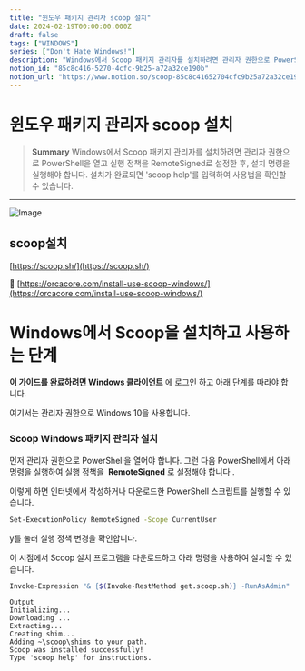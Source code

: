 ```yaml
---
title: "윈도우 패키지 관리자 scoop 설치"
date: 2024-02-19T00:00:00.000Z
draft: false
tags: ["WINDOWS"]
series: ["Don't Hate Windows!"]
description: "Windows에서 Scoop 패키지 관리자를 설치하려면 관리자 권한으로 PowerShell을 열고 실행 정책을 RemoteSigned로 설정한 후, 설치 명령을 실행해야 합니다. 설치가 완료되면 'scoop help'를 입력하여 사용법을 확인할 수 있습니다."
notion_id: "85c8c416-5270-4cfc-9b25-a72a32ce190b"
notion_url: "https://www.notion.so/scoop-85c8c41652704cfc9b25a72a32ce190b"
---
```


# 윈도우 패키지 관리자 scoop 설치

> **Summary**
> Windows에서 Scoop 패키지 관리자를 설치하려면 관리자 권한으로 PowerShell을 열고 실행 정책을 RemoteSigned로 설정한 후, 설치 명령을 실행해야 합니다. 설치가 완료되면 'scoop help'를 입력하여 사용법을 확인할 수 있습니다.

---

![Image](https://prod-files-secure.s3.us-west-2.amazonaws.com/09ccd4d5-876c-4bba-bbdf-cc77a0a11257/7a80df29-7365-4967-83a0-257b8d07c628/Untitled.png?X-Amz-Algorithm=AWS4-HMAC-SHA256&X-Amz-Content-Sha256=UNSIGNED-PAYLOAD&X-Amz-Credential=ASIAZI2LB466W56RWDGG%2F20250724%2Fus-west-2%2Fs3%2Faws4_request&X-Amz-Date=20250724T083630Z&X-Amz-Expires=3600&X-Amz-Security-Token=IQoJb3JpZ2luX2VjEAAaCXVzLXdlc3QtMiJGMEQCIFu1JTKYMbREGFwT5z%2FmnuyPbwPhty%2BRED7J86ZEwtjbAiBLmRI0v041KLgh33ikm9%2BrXlF%2BS9sVOp5qjlGGs4giRCr%2FAwgpEAAaDDYzNzQyMzE4MzgwNSIMwNlui2JEdG2aHO4WKtwDME04zsqbhTFBNwJx3O6racmqezOaMhCLYi%2BlZ7Xrt3rPTtCYZ35P4p3aqCDV7c9595jtBf%2B8RElCjOwOw2S5QpnwdmfEd1FLCpizJVAe75HwFlHHwOQC98VcZVP7j5ltDx6UlqvO5XQw977W74LraI0wYqxXRl5Y%2FnPkAsIjLZnipQOZiaaDP2l1YS%2B426m0li23fX9dpKsh84Wn7F7%2BOVxYR6wk5tvxQkQNHhawamTyGKDFB2bc7bXJJlQzwlJzs%2BEOkFaeAb%2BRJmIAtqrztI28bk4Y9KvAUXUVwg7ZKpmcUzkwpSPtaL%2FRQ4irVE1rd2KG9zvTv2wIj9q3Prsa4JkDqb1fRIQ%2FRX3CIGIsnyr2VZ0FA21I71zn6ZyAcr6Diy7FPtcGknWE89lHsXdDMk6PFa1pa61RLsuuk3ys6yn7BsvMWc9gJOjDyW7lUNw28qTedjFBVNGAoKIaSjpgJ6FoTITgnTfxhQAdomEBrTErbkmRoBjoufuEQTTRjatiqp3WE%2B3BtGNdmM64aWcHl72gUpsDXVwhvouur54jMBgXtkDMRPlXlUXf2ohsgVxuc8%2BFar6e9uv9DrODZjeQtGbfzm%2BjqB6fpcjD%2BI0IsgmHVWRWUg2MjGvLDYsw2s6HxAY6pgFl2CBzSTOq0OWjwr3odOtNSfuHnI9Do9BSJyffTb0nJy6ymdNYFVi0R5sWwNAeHcyrxKMMhm9k5940MM9H5YNYFnPahqB%2BKiFGc7oFM%2B6dRfH8kSc7tzkdB33uYCrt1lmJj4UCD6LpKzBTG1Iebu8HeKlWZBkNHNckzKFsdAQ0HE5mkCUqIgcKTCKRD7jj1k1DGgVr4cQxm8pUIOXGEGbzE8ScQjez&X-Amz-Signature=069c1b4921f2156b268e78b810b0a4be7bbbe64c63ce611779ccbd913b092196&X-Amz-SignedHeaders=host&x-amz-checksum-mode=ENABLED&x-id=GetObject)

## scoop설치

[https://scoop.sh/](https://scoop.sh/)

🔗 [https://orcacore.com/install-use-scoop-windows/](https://orcacore.com/install-use-scoop-windows/)

# **Windows에서 Scoop을 설치하고 사용하는 단계**

[**이 가이드를 완료하려면 Windows 클라이언트**](https://orcacore.com/tag/windows-cl/) 에 로그인 하고 아래 단계를 따라야 합니다.

여기서는 관리자 권한으로 Windows 10을 사용합니다.

### **Scoop Windows 패키지 관리자 설치**

먼저 관리자 권한으로 PowerShell을 열어야 합니다. 그런 다음 PowerShell에서 아래 명령을 실행하여 실행 정책을  **RemoteSigned** 로 설정해야 합니다 .

이렇게 하면 인터넷에서 작성하거나 다운로드한 PowerShell 스크립트를 실행할 수 있습니다.

```bash
Set-ExecutionPolicy RemoteSigned -Scope CurrentUser
```

y를 눌러 실행 정책 변경을 확인합니다.

이 시점에서 Scoop 설치 프로그램을 다운로드하고 아래 명령을 사용하여 설치할 수 있습니다.

```bash
Invoke-Expression "& {$(Invoke-RestMethod get.scoop.sh)} -RunAsAdmin"
```

```plain text
Output
Initializing...
Downloading ...
Extracting...
Creating shim...
Adding ~\scoop\shims to your path.
Scoop was installed successfully!
Type 'scoop help' for instructions.
```


